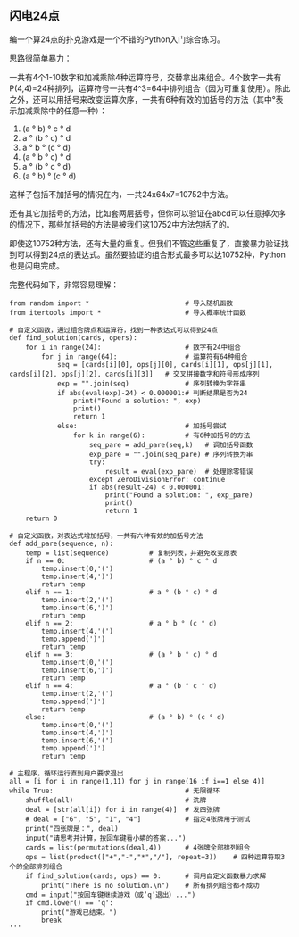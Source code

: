 ## 闪电24点

编一个算24点的扑克游戏是一个不错的Python入门综合练习。

思路很简单暴力：

一共有4个1-10数字和加减乘除4种运算符号，交替拿出来组合。4个数字一共有P(4,4)=24种排列，运算符号一共有4^3=64中排列组合（因为可重复使用）。除此之外，还可以用括号来改变运算次序，一共有6种有效的加括号的方法（其中°表示加减乘除中的任意一种）：

1. (a ° b) ° c ° d
1. a ° (b ° c) ° d
1. a ° b ° (c ° d)
1. (a ° b ° c) ° d
1. a ° (b ° c ° d)
1. (a ° b) ° (c ° d)

这样子包括不加括号的情况在内，一共24x64x7=10752中方法。

还有其它加括号的方法，比如套两层括号，但你可以验证在abcd可以任意掉次序的情况下，那些加括号的方法是被我们这10752中方法包括了的。

即使这10752种方法，还有大量的重复。但我们不管这些重复了，直接暴力验证找到可以得到24点的表达式。虽然要验证的组合形式最多可以达10752种，Python也是闪电完成。

完整代码如下，非常容易理解：

```
from random import *                        # 导入随机函数
from itertools import *                     # 导入概率统计函数

# 自定义函数，通过组合牌点和运算符，找到一种表达式可以得到24点
def find_solution(cards, opers):
    for i in range(24):                     # 数字有24中组合
        for j in range(64):                 # 运算符有64种组合
            seq = [cards[i][0], ops[j][0], cards[i][1], ops[j][1], cards[i][2], ops[j][2], cards[i][3]]   # 交叉拼接数字和符号形成序列
            exp = "".join(seq)              # 序列转换为字符串
            if abs(eval(exp)-24) < 0.000001:# 判断结果是否为24
                print("Found a solution: ", exp)
                print()
                return 1
            else:                           # 加括号尝试
                for k in range(6):          # 有6种加括号的方法
                    seq_pare = add_pare(seq,k)   # 调加括号函数
                    exp_pare = "".join(seq_pare) # 序列转换为串
                    try: 
                        result = eval(exp_pare)  # 处理除零错误
                    except ZeroDivisionError: continue      
                    if abs(result-24) < 0.000001:
                        print("Found a solution: ", exp_pare)
                        print()
                        return 1
    return 0

# 自定义函数，对表达式增加括号，一共有六种有效的加括号方法
def add_pare(sequence, n):
    temp = list(sequence)          # 复制列表，并避免改变原表
    if n == 0:                     # (a ° b) ° c ° d
        temp.insert(0,'(')
        temp.insert(4,')')
        return temp
    elif n == 1:                   # a ° (b ° c) ° d
        temp.insert(2,'(')
        temp.insert(6,')')
        return temp
    elif n == 2:                   # a ° b ° (c ° d)
        temp.insert(4,'(')
        temp.append(')')
        return temp
    elif n == 3:                   # (a ° b ° c) ° d
        temp.insert(0,'(')
        temp.insert(6,')')
        return temp
    elif n == 4:                   # a ° (b ° c ° d)
        temp.insert(2,'(')
        temp.append(')')
        return temp
    else:                          # (a ° b) ° (c ° d)
        temp.insert(0,'(')
        temp.insert(4,')')
        temp.insert(6,'(')
        temp.append(')')
        return temp
    
# 主程序，循环运行直到用户要求退出
all = [i for i in range(1,11) for j in range(16 if i==1 else 4)]
while True:                                 # 无限循环
    shuffle(all)                            # 洗牌
    deal = [str(all[i]) for i in range(4)]  # 发四张牌
    # deal = ["6", "5", "1", "4"]           # 指定4张牌用于测试
    print("四张牌是：", deal)
    input("请思考并计算，按回车键看小蟒的答案...")
    cards = list(permutations(deal,4))      # 4张牌全部排列组合
    ops = list(product(["+","-","*","/"], repeat=3))    # 四种运算符取3个的全部排列组合
    if find_solution(cards, ops) == 0:      # 调用自定义函数暴力求解
        print("There is no solution.\n")    # 所有排列组合都不成功
    cmd = input("按回车键继续游戏（或‘q’退出）...")
    if cmd.lower() == 'q': 
        print("游戏已结束。")
        break
'''
